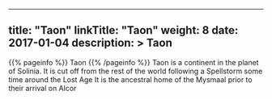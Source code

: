 
---
title: "Taon"
linkTitle: "Taon"
weight: 8
date: 2017-01-04
description: >
 Taon
---

{{% pageinfo %}}
Taon
{{% /pageinfo %}}
Taon is a continent in the planet of Solinia. It is cut off from the rest of the world following a Spellstorm some time around the Lost Age  It is the ancestral home of the Mysmaal prior to their arrival on Alcor
